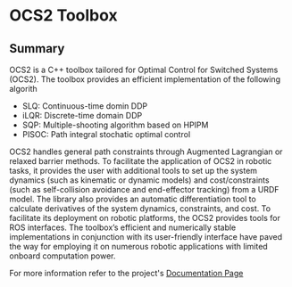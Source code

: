 # OCS2 Toolbox

## Summary
OCS2 is a C++ toolbox tailored for Optimal Control for Switched Systems (OCS2). The toolbox provides an efficient implementation of the following algorith

* SLQ: Continuous-time domin DDP
* iLQR: Discrete-time domain DDP
* SQP: Multiple-shooting algorithm based on HPIPM
* PISOC: Path integral stochatic optimal control

OCS2 handles general path constraints through Augmented Lagrangian or relaxed barrier methods. To facilitate the application of OCS2 in robotic tasks, it provides the user with additional tools to set up the system dynamics (such as kinematic or dynamic models) and cost/constraints (such as self-collision avoidance and end-effector tracking) from a URDF model. The library also provides an automatic differentiation tool to calculate derivatives of the system dynamics, constraints, and cost. To facilitate its deployment on robotic platforms, the OCS2 provides tools for ROS interfaces. The toolbox’s efficient and numerically stable implementations in conjunction with its user-friendly interface have paved the way for employing it on numerous robotic applications with limited onboard computation power.

For more information refer to the project's [Documentation Page](https://leggedrobotics.github.io/ocs2/) 

